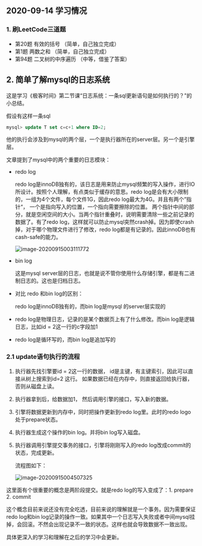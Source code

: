 ## 2020-09-14 学习情况

### 1. 刷LeetCode三道题

- 第20题 有效的括号 （简单，自己独立完成）
- 第1题 两数之和 （简单，自己独立完成）
- 第94题 二叉树的中序遍历 （中等，借鉴了答案）

## 2. 简单了解mysql的日志系统

这是学习《极客时间》第二节课“日志系统：一条sql更新语句是如何执行的？”的小总结。

假设有这样一条sql

```sql
mysql> update T set c=c+1 where ID=2;
```

他的执行会涉及到mysql的两个层，一个是执行器所在的server层。另一个是引擎层。

文章提到了mysql中的两个重要的日志模块：

- redo log

  redo log是innoDB独有的，该日志是用来防止mysql频繁的写入操作，进行IO所设计。按照个人理解，有点类似于缓存的意思。redo log是会有大小限制的，一组为4个文件，每个文件1G，因此redo log最大为4G。并且有两个”指针“， 一个是指向写入的位置，一个指向需要擦除的位置。 两个指针中间的部分，就是空闲空间的大小。当两个指针重叠时，说明需要清除一些之前记录的数据了。有了redo log，这样就可以防止mysql突然crash掉。因为即使crash掉，对于哪个物理文件进行了修改，redo log都是有记录的。因此innoDB也有cash-safe的能力。

  ![image-20200915003111772](C:\Users\codefreddy\AppData\Roaming\Typora\typora-user-images\image-20200915003111772.png)

- bin log

  这是mysql server层的日志，也就是说不管你使用什么存储引擎，都是有二进制日志的。这也是归档日志。

- 对比 redo 和bin log的区别：

  redo log是innoDB独有的，而bin log是mysql 的server层实现的

- redo log是物理日志，记录的是某个数据页上有了什么修改。而bin log是逻辑日志，比如id = 2这一行的c字段加1

- redo log是循环写的，而bin log是追加写的

### 2.1 update语句执行的流程

1. 执行器先找引擎要id = 2这一行的数据， id是主键，有主键索引，因此可以直接从树上搜索到id=2 这行。 如果数据已经在内存中，则直接返回给执行器，否则从磁盘上读。

2.  执行器拿到后，给数据加1， 然后调用引擎的接口，写入新的数据。

3. 引擎将数据更新到内存中，同时把操作更新到redo log里。此时的redo logo处于prepare状态。

4. 执行器生成这个操作的bin log。并将bin log写入磁盘。

5. 执行器调用引擎提交事务的接口，引擎将刚刚写入的redo log改成commit的状态，完成更新。

   流程图如下：

   ![image-20200915004507325](C:\Users\codefreddy\AppData\Roaming\Typora\typora-user-images\image-20200915004507325.png)

这里面有个很重要的概念是两阶段提交。就是redo log的写入变成了：1. prepare 2. commit

这个概念目前来说还没有完全吃透，目前来说的理解就是一个事务。因为需要保证redo log和bin log记录的操作一致。如果其中一个日志写入失败或者中间mysql挂掉，会回滚。不然会出现记录不一致的状态。这样也就会导致数据不一致出现。

具体更深入的学习和理解在之后的学习中会更新。